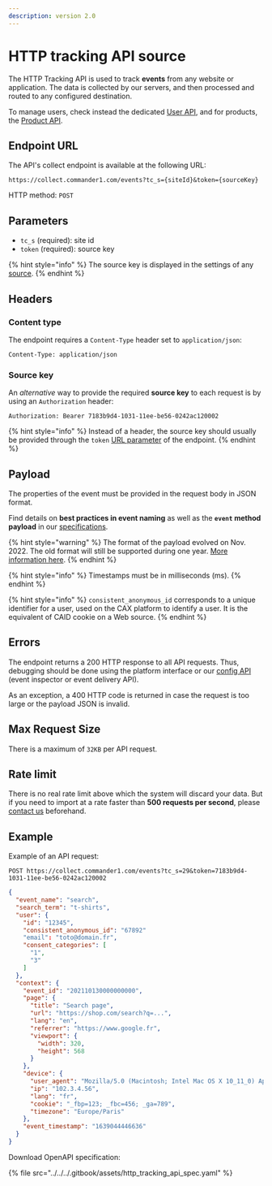 ```yaml
---
description: version 2.0
---
```


# HTTP tracking API source

The HTTP Tracking API is used to track **events** from any website or application. The data is collected by our servers, and then processed and routed to any configured destination.

To manage users, check instead the dedicated [User API](import-crm-users.md), and for products, the [Product API](import-conversions/api-conversions-and-product-catalog.md).

## Endpoint URL

The API's collect endpoint is available at the following URL:

```
https://collect.commander1.com/events?tc_s={siteId}&token={sourceKey}
```

HTTP method: `POST`

## Parameters

* `tc_s` (required): site id
* `token` (required): source key

{% hint style="info" %}
The source key is displayed in the settings of any [source](../overview.md).
{% endhint %}

## Headers

### Content type <a href="#content-type" id="content-type"></a>

The endpoint requires a `Content-Type` header set to `application/json`:

```
Content-Type: application/json
```

### Source key

An _alternative_ way to provide the required **source key** to each request is by using an `Authorization` header:

```
Authorization: Bearer 7183b9d4-1031-11ee-be56-0242ac120002
```

{% hint style="info" %}
Instead of a header, the source key should usually be provided through the `token` [URL parameter](http-tracking-api.md#parameters) of the endpoint.
{% endhint %}

## Payload

The properties of the event must be provided in the request body in JSON format.

Find details on **best practices in event naming** as well as the **`event` method payload** in our [specifications](../../../developers/tracking/about-events/).

{% hint style="warning" %}
The format of the payload evolved on Nov. 2022. The old format will still be supported during one year. [More information here](http-tracking-api/http-tracking-api1\_0.md).
{% endhint %}

{% hint style="info" %}
Timestamps must be in milliseconds (ms).
{% endhint %}

{% hint style="info" %}
`consistent_anonymous_id` corresponds to a unique identifier for a user, used on the CAX platform to identify a user. It is the equivalent of CAID cookie on a Web source.
{% endhint %}

## Errors

The endpoint returns a 200 HTTP response to all API requests. Thus, debugging should be done using the platform interface or our [config API](../../../developers/config-api.md) (event inspector or event delivery API).

As an exception, a 400 HTTP code is returned in case the request is too large or the payload JSON is invalid.

## Max Request Size <a href="#max-request-size" id="max-request-size"></a>

There is a maximum of `32KB` per API request.

## Rate limit

There is no real rate limit above which the system will discard your data. But if you need to import at a rate faster than **500 requests per second**, please [contact us](mailto:support@commandersact.com) beforehand.

## Example

Example of an API request:

```
POST https://collect.commander1.com/events?tc_s=29&token=7183b9d4-1031-11ee-be56-0242ac120002
```

```json
{
  "event_name": "search",
  "search_term": "t-shirts",
  "user": {
    "id": "12345",
    "consistent_anonymous_id": "67892"
    "email": "toto@domain.fr",
    "consent_categories": [
      "1",
      "3"
    ]
  },
  "context": {
    "event_id": "202110130000000000",
    "page": {
      "title": "Search page",
      "url": "https://shop.com/search?q=...",
      "lang": "en",
      "referrer": "https://www.google.fr",
      "viewport": {
        "width": 320,
        "height": 568
      }
    },
    "device": {
      "user_agent": "Mozilla/5.0 (Macintosh; Intel Mac OS X 10_11_0) AppleWebKit/537.36 (KHTML, like Gecko) Chrome/46.0.2490.86 Safari/537.36",
      "ip": "102.3.4.56",
      "lang": "fr",
      "cookie": "_fbp=123; _fbc=456; _ga=789",
      "timezone": "Europe/Paris"
    },
    "event_timestamp": "1639044446636"
  }
}
```

Download OpenAPI specification:

{% file src="../../../.gitbook/assets/http_tracking_api_spec.yaml" %}
